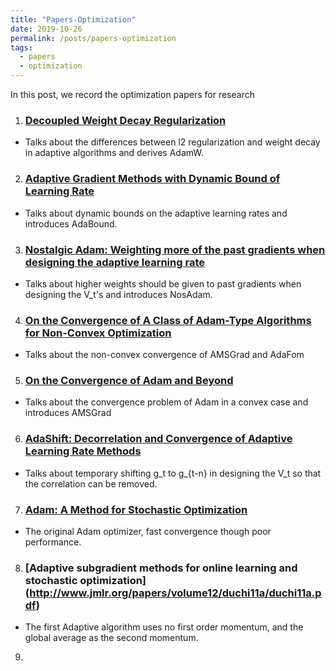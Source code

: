 ```yaml
---
title: "Papers-Optimization"
date: 2019-10-26
permalink: /posts/papers-optimization
tags:
  - papers
  - optimization
---
```


In this post, we record the optimization papers for research

1. ### [Decoupled Weight Decay Regularization](https://arxiv.org/abs/1711.05101)
  * Talks about the differences between l2 regularization and weight decay in adaptive algorithms and derives AdamW.

2. ### [Adaptive Gradient Methods with Dynamic Bound of Learning Rate](https://arxiv.org/abs/1902.09843)
  * Talks about dynamic bounds on the adaptive learning rates and introduces AdaBound.
  
3. ### [Nostalgic Adam: Weighting more of the past gradients when designing the adaptive learning rate](https://arxiv.org/abs/1805.07557)
  * Talks about higher weights should be given to past gradients when designing the V_t's and introduces NosAdam.
  
4. ### [On the Convergence of A Class of Adam-Type Algorithms for Non-Convex Optimization](https://openreview.net/forum?id=H1x-x309tm)
  * Talks about the non-convex convergence of AMSGrad and AdaFom
  
5. ### [On the Convergence of Adam and Beyond](https://arxiv.org/abs/1904.09237)
  * Talks about the convergence problem of Adam in a convex case and introduces AMSGrad

6. ### [AdaShift: Decorrelation and Convergence of Adaptive Learning Rate Methods](https://openreview.net/forum?id=HkgTkhRcKQ)
  * Talks about temporary shifting g_t to g_{t-n} in designing the V_t so that the correlation can be removed.
  
7. ### [Adam: A Method for Stochastic Optimization](https://arxiv.org/abs/1412.6980)
  * The original Adam optimizer, fast convergence though poor performance.
  
8. ### [Adaptive subgradient methods for online learning and stochastic optimization] (http://www.jmlr.org/papers/volume12/duchi11a/duchi11a.pdf)
  * The first Adaptive algorithm uses no first order momentum, and the global average as the second momentum.
  
9. 
